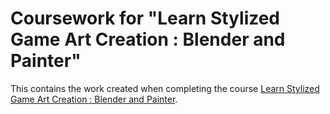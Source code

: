 # Coursework for "Learn Stylized Game Art Creation : Blender and Painter"

This contains the work created when completing the course [Learn Stylized Game Art Creation : Blender and Painter](https://www.udemy.com/course/learn-stylized-game-art-creation-blender-and-painter/).
